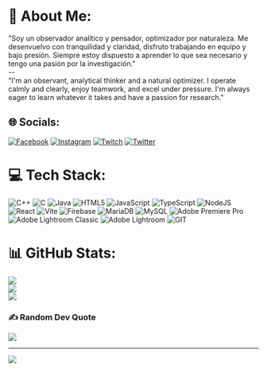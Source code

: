 # 💫 About Me:
"Soy un observador analítico y pensador, optimizador por naturaleza. Me desenvuelvo con tranquilidad y claridad, disfruto trabajando en equipo y bajo presión. Siempre estoy dispuesto a aprender lo que sea necesario y tengo una pasión por la investigación."<br>--<br>"I'm an observant, analytical thinker and a natural optimizer. I operate calmly and clearly, enjoy teamwork, and excel under pressure. I'm always eager to learn whatever it takes and have a passion for research."


## 🌐 Socials:
[![Facebook](https://img.shields.io/badge/Facebook-%231877F2.svg?logo=Facebook&logoColor=white)](https://facebook.com/JapsV) [![Instagram](https://img.shields.io/badge/Instagram-%23E4405F.svg?logo=Instagram&logoColor=white)](https://instagram.com/xjaps_) [![Twitch](https://img.shields.io/badge/Twitch-%239146FF.svg?logo=Twitch&logoColor=white)](https://twitch.tv/xjaps_) [![Twitter](https://img.shields.io/badge/Twitter-%231DA1F2.svg?logo=Twitter&logoColor=white)](https://twitter.com/@xJaps_) 

# 💻 Tech Stack:
![C++](https://img.shields.io/badge/c++-%2300599C.svg?style=for-the-badge&logo=c%2B%2B&logoColor=white) ![C](https://img.shields.io/badge/c-%2300599C.svg?style=for-the-badge&logo=c&logoColor=white) ![Java](https://img.shields.io/badge/java-%23ED8B00.svg?style=for-the-badge&logo=openjdk&logoColor=white) ![HTML5](https://img.shields.io/badge/html5-%23E34F26.svg?style=for-the-badge&logo=html5&logoColor=white) ![JavaScript](https://img.shields.io/badge/javascript-%23323330.svg?style=for-the-badge&logo=javascript&logoColor=%23F7DF1E) ![TypeScript](https://img.shields.io/badge/typescript-%23007ACC.svg?style=for-the-badge&logo=typescript&logoColor=white) ![NodeJS](https://img.shields.io/badge/node.js-6DA55F?style=for-the-badge&logo=node.js&logoColor=white) ![React](https://img.shields.io/badge/react-%2320232a.svg?style=for-the-badge&logo=react&logoColor=%2361DAFB) ![Vite](https://img.shields.io/badge/vite-%23646CFF.svg?style=for-the-badge&logo=vite&logoColor=white) ![Firebase](https://img.shields.io/badge/Firebase-039BE5?style=for-the-badge&logo=Firebase&logoColor=white) ![MariaDB](https://img.shields.io/badge/MariaDB-003545?style=for-the-badge&logo=mariadb&logoColor=white) ![MySQL](https://img.shields.io/badge/mysql-%2300000f.svg?style=for-the-badge&logo=mysql&logoColor=white) ![Adobe Premiere Pro](https://img.shields.io/badge/Adobe%20Premiere%20Pro-9999FF.svg?style=for-the-badge&logo=Adobe%20Premiere%20Pro&logoColor=white) ![Adobe Lightroom Classic](https://img.shields.io/badge/Adobe%20Lightroom%20Classic-31A8FF.svg?style=for-the-badge&logo=Adobe%20Lightroom%20Classic&logoColor=white) ![Adobe Lightroom](https://img.shields.io/badge/Adobe%20Lightroom-31A8FF.svg?style=for-the-badge&logo=Adobe%20Lightroom&logoColor=white) ![GIT](https://img.shields.io/badge/Git-fc6d26?style=for-the-badge&logo=git&logoColor=white)
# 📊 GitHub Stats:
![](https://github-readme-stats.vercel.app/api?username=japicado&theme=tokyonight&hide_border=false&include_all_commits=false&count_private=false)<br/>
![](https://github-readme-streak-stats.herokuapp.com/?user=japicado&theme=tokyonight&hide_border=false)<br/>
![](https://github-readme-stats.vercel.app/api/top-langs/?username=japicado&theme=tokyonight&hide_border=false&include_all_commits=false&count_private=false&layout=compact)

### ✍️ Random Dev Quote
![](https://quotes-github-readme.vercel.app/api?type=horizontal&theme=tokyonight)

---
[![](https://visitcount.itsvg.in/api?id=japicado&icon=2&color=1)](https://visitcount.itsvg.in)

<!-- Proudly created with GPRM ( https://gprm.itsvg.in ) -->
